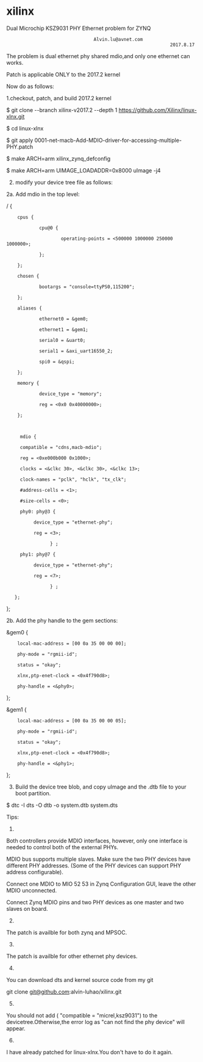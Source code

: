 # xilinx
Dual Microchip KSZ9031 PHY Ethernet problem for ZYNQ

 							        Alvin.lu@avnet.com
                                                                2017.8.17

The problem is dual ethernet phy shared mdio,and only one ethernet can works.

Patch is applicable ONLY to the 2017.2 kernel 

Now do as follows:
 

1.checkout, patch, and build 2017.2 kernel

 
$ git clone --branch xilinx-v2017.2 --depth 1 https://github.com/Xilinx/linux-xlnx.git

$ cd linux-xlnx

$ git apply 0001-net-macb-Add-MDIO-driver-for-accessing-multiple-PHY.patch

$ make ARCH=arm xilinx_zynq_defconfig

$ make ARCH=arm UIMAGE_LOADADDR=0x8000 uImage  -j4



2. modify your device tree file as follows:

2a. Add mdio in the top level:

/ {

        cpus {

                cpu@0 { 

                        operating-points = <500000 1000000 250000 1000000>;

                };

        };

        chosen {

                bootargs = "console=ttyPS0,115200";

        };

        aliases {

                ethernet0 = &gem0;

                ethernet1 = &gem1;

                serial0 = &uart0;

                serial1 = &axi_uart16550_2;

                spi0 = &qspi;

        };

        memory {

                device_type = "memory";

                reg = <0x0 0x40000000>;

        };



         mdio {

         compatible = "cdns,macb-mdio";

         reg = <0xe000b000 0x1000>;

         clocks = <&clkc 30>, <&clkc 30>, <&clkc 13>;

         clock-names = "pclk", "hclk", "tx_clk";

         #address-cells = <1>;

         #size-cells = <0>;

         phy0: phy@3 {

              device_type = "ethernet-phy";

              reg = <3>;

                    } ;

         phy1: phy@7 {

              device_type = "ethernet-phy";

              reg = <7>;

                    } ;

       };

};



2b. Add the phy handle to the gem sections:

&gem0 {


        local-mac-address = [00 0a 35 00 00 00];

        phy-mode = "rgmii-id";

        status = "okay";

        xlnx,ptp-enet-clock = <0x4f790d8>;

        phy-handle = <&phy0>;

};



&gem1 {

        local-mac-address = [00 0a 35 00 00 05];

        phy-mode = "rgmii-id";

        status = "okay";

        xlnx,ptp-enet-clock = <0x4f790d8>;

        phy-handle = <&phy1>;

};



3. Build the device tree blob, and copy uImage and the .dtb file to your boot partition.

$  dtc -I dts -O dtb -o system.dtb system.dts






Tips:

1.

Both controllers provide MDIO interfaces, however, only one interface is needed to control both of the external PHYs.

MDIO bus supports multiple slaves. Make sure the two PHY devices have different PHY addresses. (Some of the PHY devices can support PHY address configurable).

Connect one MDIO to MIO 52 53 in Zynq Configuration GUI, leave the other MDIO unconnected. 

Connect Zynq MDIO pins and two PHY devices as one master and two slaves on board.



2.

The patch is availble for both zynq and MPSOC.

3.

The patch is availble for other ethernet phy devices.

4.

You can download  dts and kernel source code from my git

git clone git@github.com:alvin-luhao/xilinx.git



5.
You should not add ( "compatible = "micrel,ksz9031") to the devicetree.Otherwise,the error log as "can not find the phy device" will appear.

6.
I have already patched for linux-xlnx.You don't have to do it again.
